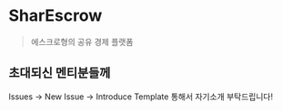 # SharEscrow
> 에스크로형의 공유 경제 플랫폼
## 초대되신 멘티분들께
Issues -> New Issue -> Introduce Template 통해서 자기소개 부탁드립니다!
